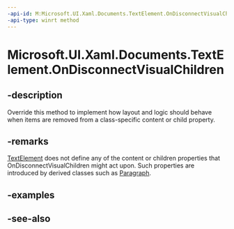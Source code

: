 ```yaml
---
-api-id: M:Microsoft.UI.Xaml.Documents.TextElement.OnDisconnectVisualChildren
-api-type: winrt method
---
```


<!-- Method syntax
virtual protected void OnDisconnectVisualChildren()
-->

# Microsoft.UI.Xaml.Documents.TextElement.OnDisconnectVisualChildren

## -description
Override this method to implement how layout and logic should behave when items are removed from a class-specific content or child property.

## -remarks
[TextElement](textelement.md) does not define any of the content or children properties that OnDisconnectVisualChildren might act upon. Such properties are introduced by derived classes such as [Paragraph](paragraph.md).

## -examples

## -see-also
